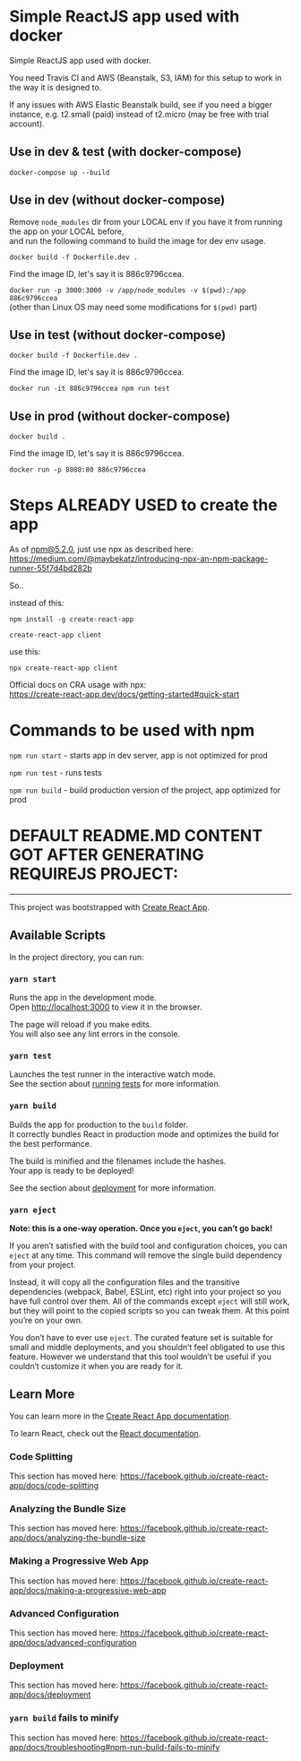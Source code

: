 # Simple ReactJS app used with docker
  
Simple ReactJS app used with docker.  

You need Travis CI and AWS (Beanstalk, S3, IAM) for this setup to work in the way it is designed to.  

If any issues with AWS Elastic Beanstalk build, see if you need a bigger instance, 
e.g. t2.small (paid) instead of t2.micro (may be free with trial account).  



## Use in dev & test (with docker-compose)  

`docker-compose up --build`  



## Use in dev (without docker-compose)

Remove `node_modules` dir from your LOCAL env if you have it from running the app on your LOCAL before,  
and run the following command to build the image for dev env usage.  
  
`docker build -f Dockerfile.dev .`  
  
Find the image ID, let's say it is 886c9796ccea.  
  
`docker run -p 3000:3000 -v /app/node_modules -v $(pwd):/app 886c9796ccea`  
(other than Linux OS may need some modifications for `$(pwd)` part)  


## Use in test (without docker-compose)

`docker build -f Dockerfile.dev .`  
  
Find the image ID, let's say it is 886c9796ccea.  

`docker run -it 886c9796ccea npm run test`  


## Use in prod (without docker-compose)

`docker build .`  
  
Find the image ID, let's say it is 886c9796ccea.  

`docker run -p 8080:80 886c9796ccea`  

  
  
# Steps ALREADY USED to create the app
  
As of npm@5.2.0, just use npx as described here:  
https://medium.com/@maybekatz/introducing-npx-an-npm-package-runner-55f7d4bd282b  
  
So..  
  
instead of this:  
  
`npm install -g create-react-app`  
  
`create-react-app client`  
  
use this:  
  
`npx create-react-app client`  
  
Official docs on CRA usage with npx:  
https://create-react-app.dev/docs/getting-started#quick-start  
  

# Commands to be used with npm
  
`npm run start` - starts app in dev server, app is not optimized for prod  
  
`npm run test` - runs tests  
  
`npm run build` - build production version of the project, app optimized for prod  
  
  

# DEFAULT README.MD CONTENT GOT AFTER GENERATING REQUIREJS PROJECT:  

-------------------------------------------------------------------


This project was bootstrapped with [Create React App](https://github.com/facebook/create-react-app).

## Available Scripts

In the project directory, you can run:

### `yarn start`

Runs the app in the development mode.<br />
Open [http://localhost:3000](http://localhost:3000) to view it in the browser.

The page will reload if you make edits.<br />
You will also see any lint errors in the console.

### `yarn test`

Launches the test runner in the interactive watch mode.<br />
See the section about [running tests](https://facebook.github.io/create-react-app/docs/running-tests) for more information.

### `yarn build`

Builds the app for production to the `build` folder.<br />
It correctly bundles React in production mode and optimizes the build for the best performance.

The build is minified and the filenames include the hashes.<br />
Your app is ready to be deployed!

See the section about [deployment](https://facebook.github.io/create-react-app/docs/deployment) for more information.

### `yarn eject`

**Note: this is a one-way operation. Once you `eject`, you can’t go back!**

If you aren’t satisfied with the build tool and configuration choices, you can `eject` at any time. This command will remove the single build dependency from your project.

Instead, it will copy all the configuration files and the transitive dependencies (webpack, Babel, ESLint, etc) right into your project so you have full control over them. All of the commands except `eject` will still work, but they will point to the copied scripts so you can tweak them. At this point you’re on your own.

You don’t have to ever use `eject`. The curated feature set is suitable for small and middle deployments, and you shouldn’t feel obligated to use this feature. However we understand that this tool wouldn’t be useful if you couldn’t customize it when you are ready for it.

## Learn More

You can learn more in the [Create React App documentation](https://facebook.github.io/create-react-app/docs/getting-started).

To learn React, check out the [React documentation](https://reactjs.org/).

### Code Splitting

This section has moved here: https://facebook.github.io/create-react-app/docs/code-splitting

### Analyzing the Bundle Size

This section has moved here: https://facebook.github.io/create-react-app/docs/analyzing-the-bundle-size

### Making a Progressive Web App

This section has moved here: https://facebook.github.io/create-react-app/docs/making-a-progressive-web-app

### Advanced Configuration

This section has moved here: https://facebook.github.io/create-react-app/docs/advanced-configuration

### Deployment

This section has moved here: https://facebook.github.io/create-react-app/docs/deployment

### `yarn build` fails to minify

This section has moved here: https://facebook.github.io/create-react-app/docs/troubleshooting#npm-run-build-fails-to-minify
  
